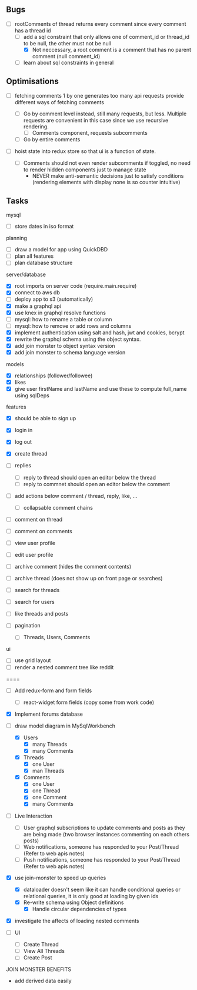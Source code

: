 ## Bugs

* [ ] rootComments of thread returns every comment since every comment has a thread id
  * [ ] add a sql constraint that only allows one of comment_id or thread_id to be null, the other must not be null
    * [x] Not neccessary, a root comment is a comment that has no parent comment (null comment_id)
  * [ ] learn about sql constraints in general

## Optimisations

* [ ] fetching comments 1 by one generates too many api requests provide different ways of fetching comments

  * [ ] Go by comment level instead, still many requests, but less. Multiple requests are convenient in this case since we use recursive rendering.
    * [ ] Comments component, requests subcomments
  * [ ] Go by entire comments

* [ ] hoist state into redux store so that ui is a function of state.
  * [ ] Comments should not even render subcomments if toggled, no need to render hidden components just to manage state
    * NEVER make anti-semantic decisions just to satisfy conditions (rendering elements with display none is so counter intuitive)

## Tasks

mysql

* [ ] store dates in iso format

planning

* [ ] draw a model for app using QuickDBD
* [ ] plan all features
* [ ] plan database structure

server/database

* [x] root imports on server code (require.main.require)
* [x] connect to aws db
* [ ] deploy app to s3 (automatically)
* [x] make a graphql api
* [x] use knex in graphql resolve functions
* [ ] mysql: how to rename a table or column
* [ ] mysql: how to remove or add rows and columns
* [x] implement authentication using salt and hash, jwt and cookies, bcrypt
* [x] rewrite the graphql schema using the object syntax.
* [x] add join monster to object syntax version
* [x] add join monster to schema language version

models

* [x] relationships (follower/followee)
* [x] likes
* [x] give user firstName and lastName and use these to compute full_name using sqlDeps

features

* [x] should be able to sign up
* [x] login in
* [x] log out
* [x] create thread
* [ ] replies

  * [ ] reply to thread should open an editor below the thread
  * [ ] reply to commnet should open an editor below the comment

* [ ] add actions below comment / thread, reply, like, ...

  * [ ] collapsable comment chains

* [ ] comment on thread
* [ ] comment on comments
* [ ] view user profile
* [ ] edit user profile
* [ ] archive comment (hides the comment contents)
* [ ] archive thread (does not show up on front page or searches)
* [ ] search for threads
* [ ] search for users
* [ ] like threads and posts
* [ ] pagination
  * [ ] Threads, Users, Comments

ui

* [ ] use grid layout
* [ ] render a nested comment tree like reddit

====

* [ ] Add redux-form and form fields

  * [ ] react-widget form fields (copy some from work code)

* [x] Implement forums database
* [ ] draw model diagram in MySqlWorkbench

  * [x] Users
    * [x] many Threads
    * [x] many Comments
  * [x] Threads
    * [x] one User
    * [x] man Threads
  * [x] Comments
    * [x] one User
    * [x] one Thread
    * [x] one Comment
    * [x] many Comments

* [ ] Live Interaction

  * [ ] User graphql subscriptions to update comments and posts as they are being made (two browser instances commenting on each others posts)
  * [ ] Web notifications, someone has responded to your Post/Thread (Refer to web apis notes)
  * [ ] Push notifications, someone has responded to your Post/Thread (Refer to web apis notes)

* [x] use join-monster to speed up queries
  * [x] dataloader doesn't seem like it can handle conditional queries or relational queries, it is only good at loading by given ids
  * [x] Re-write schema using Object definitions
    * [x] Handle circular dependencies of types
* [x] investigate the affects of loading nested comments

* [ ] UI
  * [ ] Create Thread
  * [ ] View All Threads
  * [ ] Create Post

JOIN MONSTER BENEFITS

* add derived data easily
